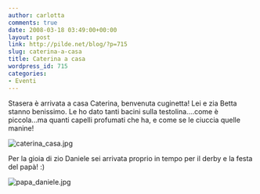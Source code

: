 ```yaml
---
author: carlotta
comments: true
date: 2008-03-18 03:49:00+00:00
layout: post
link: http://pilde.net/blog/?p=715
slug: caterina-a-casa
title: Caterina a casa
wordpress_id: 715
categories:
- Eventi
---
```


Stasera è arrivata a casa Caterina, benvenuta cuginetta! Lei e zia Betta stanno benissimo.
Le ho dato tanti bacini sulla testolina....come è piccola...ma quanti capelli profumati che ha, e come se le ciuccia quelle manine!

![caterina_casa.jpg](http://pilde.net/blog/wp-content/uploads/2008/03/caterina_casa.jpg)

Per la gioia di zio Daniele sei arrivata proprio in tempo per il derby e la festa del papà! :)

![papa_daniele.jpg](http://pilde.net/blog/wp-content/uploads/2008/03/papa_daniele.jpg)

